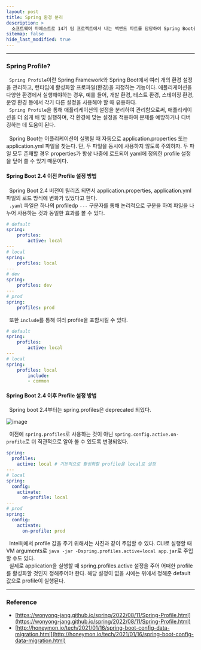 ```yaml
---
layout: post
title: Spring 환경 분리
description: >
  소프트웨어 마에스트로 14기 팀 프로젝트에서 나는 백엔드 파트를 담당하여 Spring Boot를 통한 WAS 개발을 하게 되었다. Docker를 통해 배포 환경을 구축하기 전에 Spring 환경 분리를 위한 application.yml 파일을 분리하고자 게시글을 작성하게 되었다.
sitemap: false
hide_last_modified: true
---
```


---

### Spring Profile?

&nbsp; `Spring Profile`이란 Spring Framework와 Spring Boot에서 여러 개의 환경 설정을 관리하고, 런타임에 활성화할 프로파일(환경)을 지정하는 기능이다. 애플리케이션을 다양한 환경에서 실행해야하는 경우, 예를 들어, 개발 환경, 테스트 환경, 스테이징 환경, 운영 환경 등에서 각기 다른 설정을 사용해야 할 때 유용하다.<br>
&nbsp; `Spring Profile`을 통해 애플리케이션의 설정을 분리하여 관리함으로써, 애플리케이션을 더 쉽게 배 및 실행하며, 각 환경에 맞는 설정을 적용하여 문제를 예방하거나 디버깅하는 데 도움이 된다.<br><br>
&nbsp; Spring Boot는 어플리케이션이 실행될 때 자동으로 application.properties 또는 application.yml 파일을 찾는다. 단, 두 파일을 동시에 사용하지 않도록 주의하자. 두 파일 모두 존재할 경우 properties가 항상 나중에 로드되어 yaml에 정의한 profile 설정을 덮어 쓸 수 있기 때문이다.

#### Spring Boot 2.4 이전 Profile 설정 방법

&nbsp; Spring Boot 2.4 버전이 릴리즈 되면서 application.properties, application.yml 파일의 로드 방식에 변화가 있었다고 한다.<br>
&nbsp; `.yaml` 파일은 하나의 profiledp `---` 구분자를 통해 논리적으로 구분을 하여 파일을 나누어 사용하는 것과 동일한 효과를 볼 수 있다.

```yaml
# default
spring:
    profiles:
        active: local
---
# local
spring:
    profiles: local
---
# dev
spring:
    profiles: dev
---
# prod
spring:
    profiles: prod
```

&nbsp; 또한 `include`를 통해 여러 profile을 포함시킬 수 있다.

```yaml
# default
spring:
    profiles:
        active: local
---
# local
spring:
    profiles: local
        include:
        - common
```

#### Spring Boot 2.4 이후 Profile 설정 방법

&nbsp; Spring boot 2.4부터는 spring.profiles은 deprecated 되었다.

![image](https://user-images.githubusercontent.com/68031450/258580376-f6b63363-0c9f-4102-accc-2ea0756eb408.png)

&nbsp; 이전에 `spring.profiles`로 사용하는 것이 아닌 `spring.config.active.on-profile`로 더 직관적으로 알아 볼 수 있도록 변경되었다.

```yaml
spring:
  profiles:
    active: local # 기본적으로 활성화할 profile을 local로 설정 
---
# local
spring:
  config:
    activate:
      on-profile: local
---
# prod
spring:
  config:
    activate:
      on-profile: prod
```

&nbsp; Intellij에서 profile 값을 주기 위해서는 사진과 같이 주입할 수 있다. CLI로 실행할 때 VM arguments로 `java -jar -Dspring.profiles.active=local app.jar`로 주입할 수도 있다.<br>
&nbsp; 실제로 application을 실행할 때 spring.profiles.active 설정을 주어 어떠한 profile를 활성화할 것인지 정해주어야 한다. 해당 설정이 없을 시에는 위에서 정해준 default 값으로 profile이 실행된다.

---

### Reference

- [https://wonyong-jang.github.io/spring/2022/08/11/Spring-Profile.html](https://wonyong-jang.github.io/spring/2022/08/11/Spring-Profile.html)
- [http://honeymon.io/tech/2021/01/16/spring-boot-config-data-migration.html](http://honeymon.io/tech/2021/01/16/spring-boot-config-data-migration.html)
